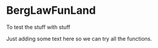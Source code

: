 # BergLawFunLand
To test the stuff with stuff

Just adding some text here so we can try all the functions.
